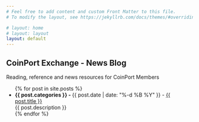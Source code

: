 ```yaml
---
# Feel free to add content and custom Front Matter to this file.
# To modify the layout, see https://jekyllrb.com/docs/themes/#overriding-theme-defaults

# layout: home
# layout: layout
layout: default
---
```


## CoinPort Exchange - News Blog

Reading, reference and news resources for CoinPort Members
    <script>
      document.write(document.location + '<br />');
    </script>
<ul>
  {% for post in site.posts %}
    <li>
      <b>{{ post.categories }} - </b> {{ post.date  | date: "%-d %B %Y" }} - <a href="{{ post.url }}?theme={{ theme }}x">{{ post.title }}</a><br />
      {{ post.description }}<br />
    </li>
  {% endfor %}
</ul>
